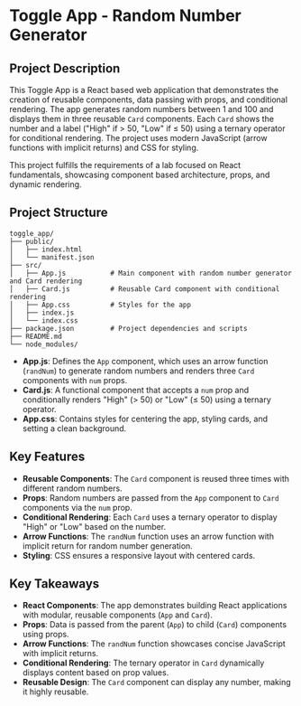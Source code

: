 

# Toggle App - Random Number Generator

## Project Description

This Toggle App is a React based web application that demonstrates the creation of reusable components, data passing with props, and conditional rendering. The app generates random numbers between 1 and 100 and displays them in three reusable `Card` components. Each `Card` shows the number and a label ("High" if > 50, "Low" if ≤ 50) using a ternary operator for conditional rendering. The project uses modern JavaScript (arrow functions with implicit returns) and CSS for styling.

This project fulfills the requirements of a lab focused on React fundamentals, showcasing component based architecture, props, and dynamic rendering.


## Project Structure

```plaintext
toggle_app/
├── public/
│   ├── index.html
│   └── manifest.json
├── src/
│   ├── App.js           # Main component with random number generator and Card rendering
│   ├── Card.js          # Reusable Card component with conditional rendering
│   ├── App.css          # Styles for the app
│   ├── index.js
│   └── index.css
├── package.json         # Project dependencies and scripts
├── README.md            
└── node_modules/
```

- **App.js**: Defines the `App` component, which uses an arrow function (`randNum`) to generate random numbers and renders three `Card` components with `num` props.
- **Card.js**: A functional component that accepts a `num` prop and conditionally renders "High" (> 50) or "Low" (≤ 50) using a ternary operator.
- **App.css**: Contains styles for centering the app, styling cards, and setting a clean background.

## Key Features

- **Reusable Components**: The `Card` component is reused three times with different random numbers.
- **Props**: Random numbers are passed from the `App` component to `Card` components via the `num` prop.
- **Conditional Rendering**: Each `Card` uses a ternary operator to display "High" or "Low" based on the number.
- **Arrow Functions**: The `randNum` function uses an arrow function with implicit return for random number generation.
- **Styling**: CSS ensures a responsive layout with centered cards.

## Key Takeaways

- **React Components**: The app demonstrates building React applications with modular, reusable components (`App` and `Card`).
- **Props**: Data is passed from the parent (`App`) to child (`Card`) components using props.
- **Arrow Functions**: The `randNum` function showcases concise JavaScript with implicit returns.
- **Conditional Rendering**: The ternary operator in `Card` dynamically displays content based on prop values.
- **Reusable Design**: The `Card` component can display any number, making it highly reusable.

